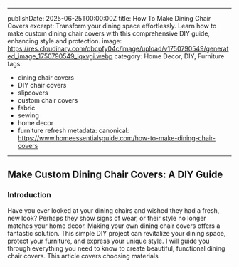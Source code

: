 
---
publishDate: 2025-06-25T00:00:00Z
title: How To Make Dining Chair Covers
excerpt: Transform your dining space effortlessly. Learn how to make custom dining chair covers with this comprehensive DIY guide, enhancing style and protection.
image: https://res.cloudinary.com/dbcpfy04c/image/upload/v1750790549/generated_image_1750790549_lqxvgi.webp
category: Home Decor, DIY, Furniture
tags:
  - dining chair covers
  - DIY chair covers
  - slipcovers
  - custom chair covers
  - fabric
  - sewing
  - home decor
  - furniture refresh
metadata:
  canonical: https://www.homeessentialsguide.com/how-to-make-dining-chair-covers
---

## Make Custom Dining Chair Covers: A DIY Guide

### Introduction

Have you ever looked at your dining chairs and wished they had a fresh, new look? Perhaps they show signs of wear, or their style no longer matches your home decor. Making your own dining chair covers offers a fantastic solution. This simple DIY project can revitalize your dining space, protect your furniture, and express your unique style. I will guide you through everything you need to know to create beautiful, functional dining chair covers. This article covers choosing materials